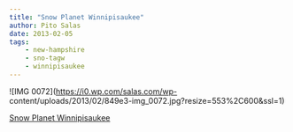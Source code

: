 ```yaml
---
title: "Snow Planet Winnipisaukee"
author: Pito Salas
date: 2013-02-05
tags:
    - new-hampshire
    - sno-tagw
    - winnipisaukee
---
```




![IMG 0072](https://i0.wp.com/salas.com/wp-
content/uploads/2013/02/849e3-img_0072.jpg?resize=553%2C600&ssl=1)


[Snow Planet Winnipisaukee](None)
